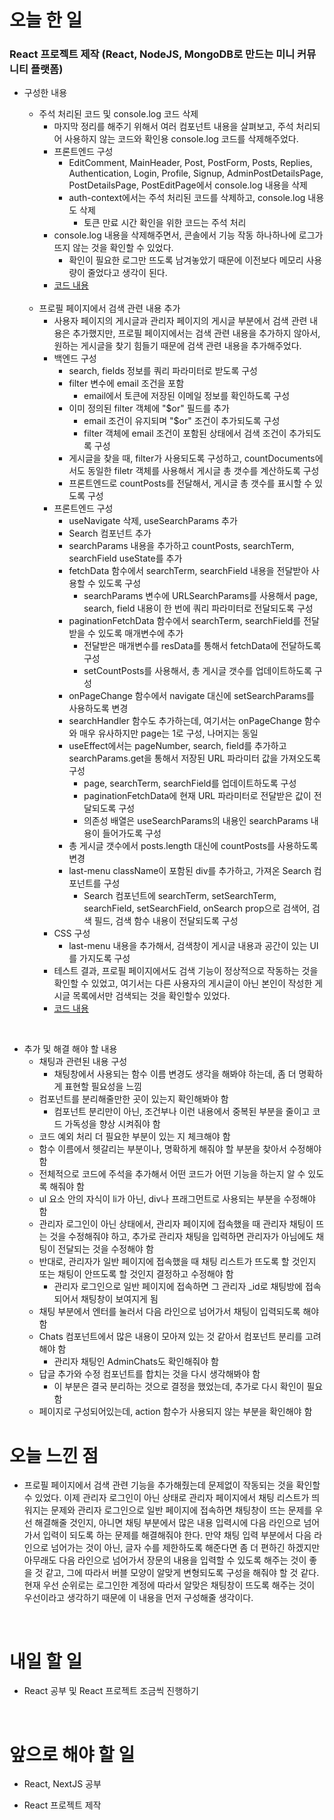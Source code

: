 # 오늘 한 일

### React 프로젝트 제작 (React, NodeJS, MongoDB로 만드는 미니 커뮤니티 플랫폼)

- 구성한 내용

  - 주석 처리된 코드 및 console.log 코드 삭제
    - 마지막 정리를 해주기 위해서 여러 컴포넌트 내용을 살펴보고, 주석 처리되어 사용하지 않는 코드와 확인용 console.log 코드를 삭제해주었다.
    - 프론트엔드 구성
      - EditComment, MainHeader, Post, PostForm, Posts, Replies, Authentication, Login, Profile, Signup, AdminPostDetailsPage, PostDetailsPage, PostEditPage에서 console.log 내용을 삭제
      - auth-context에서는 주석 처리된 코드를 삭제하고, console.log 내용도 삭제
        - 토큰 만료 시간 확인을 위한 코드는 주석 처리
    - console.log 내용을 삭제해주면서, 콘솔에서 기능 작동 하나하나에 로그가 뜨지 않는 것을 확인할 수 있었다.
      - 확인이 필요한 로그만 뜨도록 남겨놓았기 때문에 이전보다 메모리 사용량이 줄었다고 생각이 된다.
    - [코드 내용](https://github.com/jeongsangtae/mini-community-platform/commit/d422d1d0a27ecdb070bb162d0fb323c481972186)

  <br />

  - 프로필 페이지에서 검색 관련 내용 추가
    - 사용자 페이지의 게시글과 관리자 페이지의 게시글 부분에서 검색 관련 내용은 추가했지만, 프로필 페이지에서는 검색 관련 내용을 추가하지 않아서, 원하는 게시글을 찾기 힘들기 때문에 검색 관련 내용을 추가해주었다.
    - 백엔드 구성
      - search, fields 정보를 쿼리 파라미터로 받도록 구성
      - filter 변수에 email 조건을 포함
        - email에서 토큰에 저장된 이메일 정보를 확인하도록 구성
      - 이미 정의된 filter 객체에 "$or" 필드를 추가
        - email 조건이 유지되며 "$or" 조건이 추가되도록 구성
        - filter 객체에 email 조건이 포함된 상태에서 검색 조건이 추가되도록 구성
      - 게시글을 찾을 때, filter가 사용되도록 구성하고, countDocuments에서도 동일한 filetr 객체를 사용해서 게시글 총 갯수를 계산하도록 구성
      - 프론트엔드로 countPosts를 전달해서, 게시글 총 갯수를 표시할 수 있도록 구성
    - 프론트엔드 구성
      - useNavigate 삭제, useSearchParams 추가
      - Search 컴포넌트 추가
      - searchParams 내용을 추가하고 countPosts, searchTerm, searchField useState를 추가
      - fetchData 함수에서 searchTerm, searchField 내용을 전달받아 사용할 수 있도록 구성
        - searchParams 변수에 URLSearchParams를 사용해서 page, search, field 내용이 한 번에 쿼리 파라미터로 전달되도록 구성
      - paginationFetchData 함수에서 searchTerm, searchField를 전달받을 수 있도록 매개변수에 추가
        - 전달받은 매개변수를 resData를 통해서 fetchData에 전달하도록 구성
        - setCountPosts를 사용해서, 총 게시글 갯수를 업데이트하도록 구성
      - onPageChange 함수에서 navigate 대신에 setSearchParams를 사용하도록 변경
      - searchHandler 함수도 추가하는데, 여기서는 onPageChange 함수와 매우 유사하지만 page는 1로 구성, 나머지는 동일
      - useEffect에서는 pageNumber, search, field를 추가하고 searchParams.get을 통해서 저장된 URL 파라미터 값을 가져오도록 구성
        - page, searchTerm, searchField를 업데이트하도록 구성
        - paginationFetchData에 현재 URL 파라미터로 전달받은 값이 전달되도록 구성
        - 의존성 배열은 useSearchParams의 내용인 searchParams 내용이 들어가도록 구성
      - 총 게시글 갯수에서 posts.length 대신에 countPosts를 사용하도록 변경
      - last-menu className이 포함된 div를 추가하고, 가져온 Search 컴포넌트를 구성
        - Search 컴포넌트에 searchTerm, setSearchTerm, searchField, setSearchField, onSearch prop으로 검색어, 검색 필드, 검색 함수 내용이 전달되도록 구성
    - CSS 구성
      - last-menu 내용을 추가해서, 검색창이 게시글 내용과 공간이 있는 UI를 가지도록 구성
    - 테스트 결과, 프로필 페이지에서도 검색 기능이 정상적으로 작동하는 것을 확인할 수 있었고, 여기서는 다른 사용자의 게시글이 아닌 본인이 작성한 게시글 목록에서만 검색되는 것을 확인할수 있었다.
    - [코드 내용](https://github.com/jeongsangtae/mini-community-platform/commit/f7a5718b31177b0ecdb52e418f92d29f68aa2d00)

<br />

- 추가 및 해결 해야 할 내용
  - 채팅과 관련된 내용 구성
    - 채팅창에서 사용되는 함수 이름 변경도 생각을 해봐야 하는데, 좀 더 명확하게 표현할 필요성을 느낌
  - 컴포넌트를 분리해줄만한 곳이 있는지 확인해봐야 함
    - 컴포넌트 분리만이 아닌, 조건부나 이런 내용에서 중복된 부분을 줄이고 코드 가독성을 향상 시켜줘야 함
  - 코드 예외 처리 더 필요한 부분이 있는 지 체크해야 함
  - 함수 이름에서 헷갈리는 부분이나, 명확하게 해줘야 할 부분을 찾아서 수정해야 함
  - 전체적으로 코드에 주석을 추가해서 어떤 코드가 어떤 기능을 하는지 알 수 있도록 해줘야 함
  - ul 요소 안의 자식이 li가 아닌, div나 프래그먼트로 사용되는 부분을 수정해야 함
  - 관리자 로그인이 아닌 상태에서, 관리자 페이지에 접속했을 때 관리자 채팅이 뜨는 것을 수정해줘야 하고, 추가로 관리자 채팅을 입력하면 관리자가 아님에도 채팅이 전달되는 것을 수정해야 함
  - 반대로, 관리자가 일반 페이지에 접속했을 때 채팅 리스트가 뜨도록 할 것인지 또는 채팅이 안뜨도록 할 것인지 결정하고 수정해야 함
    - 관리자 로그인으로 일반 페이지에 접속하면 그 관리자 \_id로 채팅방에 접속되어서 채팅창이 보여지게 됨
  - 채팅 부분에서 엔터를 눌러서 다음 라인으로 넘어가서 채팅이 입력되도록 해야 함
  - Chats 컴포넌트에서 많은 내용이 모아져 있는 것 같아서 컴포넌트 분리를 고려해야 함
    - 관리자 채팅인 AdminChats도 확인해줘야 함
  - 답글 추가와 수정 컴포넌트를 합치는 것을 다시 생각해봐야 함
    - 이 부분은 결국 분리하는 것으로 결정을 했었는데, 추가로 다시 확인이 필요함
  - 페이지로 구성되어있는데, action 함수가 사용되지 않는 부분을 확인해야 함

# 오늘 느낀 점

- 프로필 페이지에서 검색 관련 기능을 추가해줬는데 문제없이 작동되는 것을 확인할 수 있었다. 이제 관리자 로그인이 아닌 상태로 관리자 페이지에서 채팅 리스트가 띄워지는 문제와 관리자 로그인으로 일반 페이지에 접속하면 채팅창이 뜨는 문제를 우선 해결해줄 것인지, 아니면 채팅 부분에서 많은 내용 입력시에 다음 라인으로 넘어가서 입력이 되도록 하는 문제를 해결해줘야 한다. 만약 채팅 입력 부분에서 다음 라인으로 넘어가는 것이 아닌, 글자 수를 제한하도록 해준다면 좀 더 편하긴 하겠지만 아무래도 다음 라인으로 넘어가서 장문의 내용을 입력할 수 있도록 해주는 것이 좋을 것 같고, 그에 따라서 버블 모양이 알맞게 변형되도록 구성을 해줘야 할 것 같다. 현재 우선 순위로는 로그인한 계정에 따라서 알맞은 채팅창이 뜨도록 해주는 것이 우선이라고 생각하기 때문에 이 내용을 먼저 구성해줄 생각이다.

<br />

# 내일 할 일

- React 공부 및 React 프로젝트 조금씩 진행하기

<br />

# 앞으로 해야 할 일

- React, NextJS 공부

- React 프로젝트 제작
